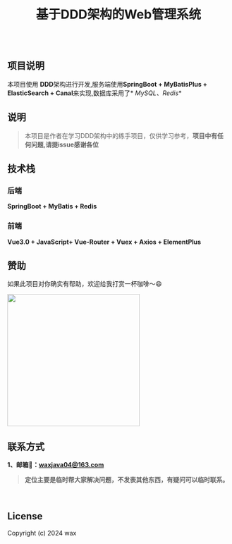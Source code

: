 <h1 align="center">基于DDD架构的Web管理系统</h1>

<br/>


<br/>

## 项目说明

本项目使用 **DDD**架构进行开发,服务端使用**SpringBoot + MyBatisPlus + ElasticSearch + Canal**来实现,数据库采用了*
*MySQL、Redis**

## 说明

> 本项目是作者在学习DDD架构中的练手项目，仅供学习参考，**项目中有任何问题,请提issue感谢各位**

## 技术栈

### 后端

**SpringBoot + MyBatis + Redis**

### 前端

**Vue3.0 + JavaScript+ Vue-Router + Vuex + Axios + ElementPlus**

## 赞助

如果此项目对你确实有帮助，欢迎给我打赏一杯咖啡～😄

<img src="https://s1.locimg.com/2023/08/05/8eca8fdf37833.jpg" height="300px"/>

<br/>

## 联系方式

**1、邮箱📮：[waxjava04@163.com](mailto:waxjava04@163.com)**

> **定位主要是临时帮大家解决问题，不发表其他东西，有疑问可以临时联系。**


<br/>

## License

Copyright (c) 2024 wax 



